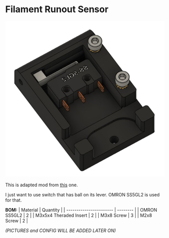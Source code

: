 # Filament Runout Sensor
 
  ![alt text](Images/cad.jpg)
 
 This is adapted mod from [this](https://github.com/VoronDesign/VoronUsers/tree/master/printer_mods/bobbleheed/Filament_Runout) one.

 I just want to use switch that has ball on its lever. OMRON SS5GL2 is used for that. 
 
 **BOM:**
 | Material                | Quantity |
 | ----------------------- | -------- |
 | OMRON SS5GL2            |        2 |
 | M3x5x4 Theraded Insert  |        2 |
 | M3x8 Screw              |        3 |
 | M2x8 Screw              |        2 |
 
 *(PICTURES and CONFIG WILL BE ADDED LATER ON)*